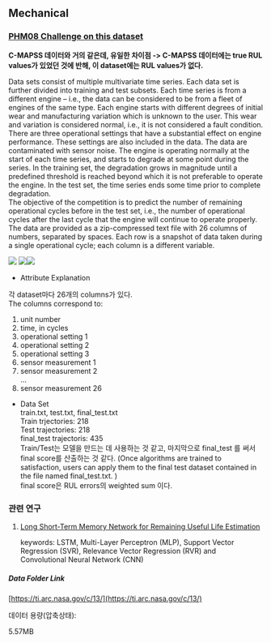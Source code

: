 ## Mechanical  
### [PHM08 Challenge on this dataset](https://ti.arc.nasa.gov/tech/dash/groups/pcoe/prognostic-data-repository/)  

__C-MAPSS 데이터와 거의 같은데, 유일한 차이점 -> C-MAPSS 데이터에는 true RUL values가 있었던 것에 반해, 이 dataset에는 RUL values가 없다.__ 

Data sets consist of multiple multivariate time series. Each data set is further divided into training and test subsets. Each time series is from a different engine – i.e., the data can be considered to be from a fleet of engines of the same type. Each engine starts with different degrees of initial wear and manufacturing variation which is unknown to the user. This wear and variation is considered normal, i.e., it is not considered a fault condition. There are three operational settings that have a substantial effect on engine performance. These settings are also included in the data. The data are contaminated with sensor noise.
The engine is operating normally at the start of each time series, and starts to degrade at some point during the series. In the training set, the degradation grows in magnitude until a predefined threshold is reached beyond which it is not preferable to operate the engine. In the test set, the time series ends some time prior to complete degradation.  
The objective of the competition is to predict the number of remaining operational cycles before in the test set, i.e., the number of operational cycles after the last cycle that the engine will continue to operate properly.  
The data are provided as a zip-compressed text file with 26 columns of numbers, separated by spaces. Each row is a snapshot of data taken during a single operational cycle; each column is a different variable.  

![](https://img.shields.io/badge/competition-gray.svg)
![](https://img.shields.io/badge/scoring_and_ranking-gray.svg)![](<https://img.shields.io/badge/simulation-yes-blue.svg>)      

- Attribute Explanation   

각 dataset마다 26개의 columns가 있다.  
The columns correspond to:  

1)	unit number  
2)	time, in cycles  
3)	operational setting 1  
4)	operational setting 2  
5)	operational setting 3  
6)	sensor measurement  1  
7)	sensor measurement  2  
...
26)	sensor measurement  26   


- Data Set  
  train.txt, test.txt, final_test.txt     
  Train trjectories: 218   
  Test trajectories: 218   
  final_test trajectoris: 435    
  Train/Test는 모델을 만드는 데 사용하는 것 같고, 마지막으로 final_test 를 써서 final score를 산출하는 것 같다. 
  (Once algorithms are trained to satisfaction, users can apply them to the final test dataset contained in the file named final_test.txt. )  
  final score은 RUL errors의 weighted sum 이다.    

### 관련 연구  

1. [Long Short-Term Memory Network for Remaining
   Useful Life Estimation](<http://www.hitachi-america.us/rd/about_us/bdl/docs/LSTM_RUL.PDF>)   

   keywords: LSTM, Multi-Layer Perceptron (MLP), Support Vector Regression (SVR), Relevance Vector Regression (RVR) and Convolutional Neural Network (CNN)  


##### Data Folder Link  
[https://ti.arc.nasa.gov/c/13/](https://ti.arc.nasa.gov/c/13/)   

데이터 용량(압축상태):  

5.57MB  

